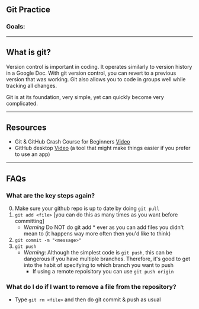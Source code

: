 ## Git Practice

### Goals:

-------------------------------
## What is git?
Version control is important in coding. It operates similarly to version history in a Google Doc. With git version control, you can revert to a previous version that was working. Git also allows you to code in groups well while tracking all changes.

Git is at its foundation, very simple, yet can quickly become very complicated. 

-------------------------------
## Resources
- Git & GitHub Crash Course for Beginners [Video](https://www.youtube.com/watch?v=SWYqp7iY_Tc)
- GitHub desktop [Video](https://youtu.be/iv8rSLsi1xo) (a tool that might make things easier if you prefer to use an app)
-------------------------------
## FAQs
### What are the key steps again?
0. Make sure your github repo is up to date by doing `git pull`
1. `git add <file>` [you can do this as many times as you want before committing]
   - *Warning* Do NOT do git add * ever as you can add files you didn't mean to (it happens way more often then you'd like to think)
2. `git commit -m "<message>"`
3. `git push`
   - *Warning*: Although the simplest code is `git push`, this can be dangerous if you have multiple branches. Therefore, it's good to get into the habit of specifying to which branch you want to push
     - If using a remote repoisitory you can use `git push origin`
### What do I do if I want to remove a file from the repository?
- Type `git rm <file>` and then do git commit & push as usual
